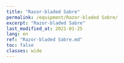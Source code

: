 ```yaml
---
title: "Razor-bladed Sabre"
permalink: /equipment/Razor-bladed Sabre/
excerpt: "Razor-bladed Sabre"
last_modified_at: 2021-01-25
lang: en
ref: "Razor-bladed Sabre.md"
toc: false
classes: wide
---
```


